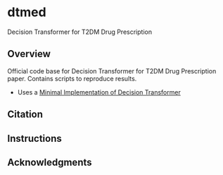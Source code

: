 # dtmed
Decision Transformer for T2DM Drug Prescription

## Overview

Official code base for Decision Transformer for T2DM Drug Prescription paper. Contains scripts to reproduce results.

* Uses a [Minimal Implementation of Decision Transformer](https://github.com/nikhilbarhate99/min-decision-transformer)


## Citation

## Instructions

## Acknowledgments
